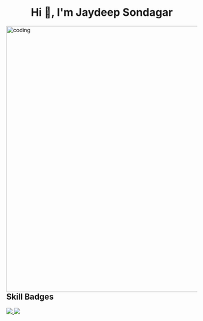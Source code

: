 

<!--
**sondagarjaydeep13/sondagarjaydeep13** is a ✨ _special_ ✨ repository because its `README.md` (this file) appears on your GitHub profile.

Here are some ideas to get you started:

- 🔭 I’m currently working on ...
- 🌱 I’m currently learning ...
- 👯 I’m looking to collaborate on ...
- 🤔 I’m looking for help with ...
- 💬 Ask me about ...
- 📫 How to reach me: ...
- 😄 Pronouns: ...
- ⚡ Fun fact: ...
-->


<h1 align="center">Hi 👋, I'm Jaydeep Sondagar</h1>


<img  align="right" alt="coding" width="700" src="https://user-images.githubusercontent.com/55389276/140866485-8fb1c876-9a8f-4d6a-98dc-08c4981eaf70.gif">


 ## Skill Badges

<!-- skills -->
<p align="left">
 
  <a href="https://skillicons.dev">
    <img src="https://skillicons.dev/icons?i=java-script,git,c,cpp," />
    <img src="https://skillicons.dev/icons?i=instagram,linkedin,twitter,vscode,visualstudio" />
  </a>
</p>

  





